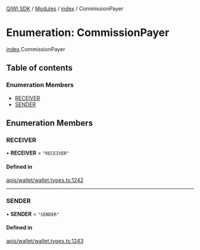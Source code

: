 [QIWI SDK](../README.md) / [Modules](../modules.md) / [index](../modules/index.md) / CommissionPayer

# Enumeration: CommissionPayer

[index](../modules/index.md).CommissionPayer

## Table of contents

### Enumeration Members

- [RECEIVER](index.CommissionPayer.md#receiver)
- [SENDER](index.CommissionPayer.md#sender)

## Enumeration Members

### RECEIVER

• **RECEIVER** = ``"RECEIVER"``

#### Defined in

[apis/wallet/wallet.types.ts:1242](https://github.com/AlexXanderGrib/node-qiwi-sdk/blob/8cf62fb/src/apis/wallet/wallet.types.ts#L1242)

___

### SENDER

• **SENDER** = ``"SENDER"``

#### Defined in

[apis/wallet/wallet.types.ts:1243](https://github.com/AlexXanderGrib/node-qiwi-sdk/blob/8cf62fb/src/apis/wallet/wallet.types.ts#L1243)
